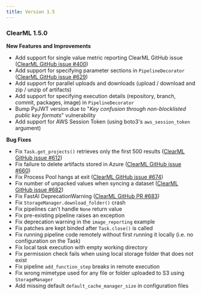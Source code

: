 ```yaml
---
title: Version 1.5
---
```


### ClearML 1.5.0

**New Features and Improvements**
* Add support for single value metric reporting ClearML GitHub issue ([ClearML GitHub issue #400](https://github.com/clearml/clearml/issues/400))
* Add support for specifying parameter sections in `PipelineDecorator` ([ClearML GitHub issue #629](https://github.com/clearml/clearml/issues/629))
* Add support for parallel uploads and downloads (upload / download and zip / unzip of artifacts)
* Add support for specifying execution details (repository, branch, commit, packages, image) in `PipelineDecorator`
* Bump PyJWT version due to "*Key confusion through non-blocklisted public key formats*" vulnerability
* Add support for AWS Session Token (using boto3's `aws_session_token` argument)

**Bug Fixes**
* Fix `Task.get_projects()` retrieves only the first 500 results ([ClearML GitHub issue #612](https://github.com/clearml/clearml/issues/612))
* Fix failure to delete artifacts stored in Azure ([ClearML GitHub issue #660](https://github.com/clearml/clearml/issues/660))
* Fix Process Pool hangs at exit ([ClearML GitHub issue #674](https://github.com/clearml/clearml/issues/674))
* Fix number of unpacked values when syncing a dataset ([ClearML GitHub issue #682](https://github.com/clearml/clearml/issues/682))
* Fix FastAI DeprecationWarning ([ClearML GitHub PR #683](https://github.com/clearml/clearml/issues/683))
* Fix `StorageManager.download_folder()` crash
* Fix pipelines can't handle `None` return value
* Fix pre-existing pipeline raises an exception
* Fix deprecation warning in the `image_reporting` example
* Fix patches are kept binded after `Task.close()` is called
* Fix running pipeline code remotely without first running it locally (i.e. no configuration on the Task)
* Fix local task execution with empty working directory
* Fix permission check fails when using local storage folder that does not exist
* Fix pipeline `add_function_step` breaks in remote execution
* Fix wrong mimetype used for any file or folder uploaded to S3 using `StorageManager`
* Add missing default `default_cache_manager_size` in configuration files
